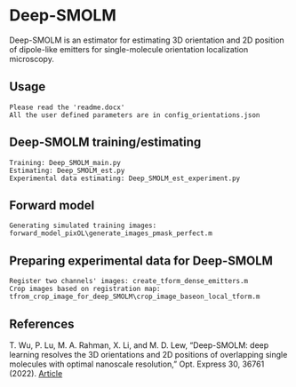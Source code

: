 # Deep-SMOLM
Deep-SMOLM is an estimator for estimating 3D orientation and 2D position of dipole-like emitters for single-molecule orientation localization microscopy.

## Usage

```
Please read the 'readme.docx'
All the user defined parameters are in config_orientations.json
```

## Deep-SMOLM training/estimating
```
Training: Deep_SMOLM_main.py
Estimating: Deep_SMOLM_est.py
Experimental data estimating: Deep_SMOLM_est_experiment.py
```

## Forward model
```
Generating simulated training images: forward_model_pixOL\generate_images_pmask_perfect.m
```


## Preparing experimental data for Deep-SMOLM
```
Register two channels' images: create_tform_dense_emitters.m
Crop images based on registration map: tfrom_crop_image_for_deep_SMOLM\crop_image_baseon_local_tform.m
```


## References
T. Wu, P. Lu, M. A. Rahman, X. Li, and M. D. Lew, “Deep-SMOLM: deep learning resolves the 3D orientations and 2D positions of overlapping single molecules with optimal nanoscale resolution,” Opt. Express 30, 36761 (2022). [Article](https://doi.org/10.1364/OE.470146)
